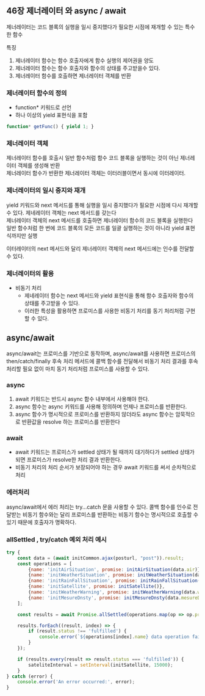 ## 46장 제너레이터 와 async / await
제너레이터는 코드 블록의 실행을 일시 중지했다가 필요한 시점에 재개할 수 있는 특수한 함수

특징
1. 제너레이터 함수는 함수 호출자에게 함수 실행의 제어권을 양도
2. 제너레이터 함수는 함수 호출자와 함수의 상태를 주고받을수 있다.
3. 제너레이터 함수를 호출하면 제너레이터 객체를 반환

### 제너레이터 함수의 정의
- function* 키워드로 선언
- 하나 이상의 yield 표현식을 포함
```js
function* getFunc() { yield 1; }
```

### 제너레이터 객체
제너레이터 함수를 호출시 일반 함수처럼 함수 코드 블록을 실행하는 것이 아닌
제너레이터 객체를 생성해 반환
<br>
제너레이터 함수가 반환한 제너레이터 객체는 이터러블이면서 동시에 이터레이터.

### 제너레이터의 일시 중지와 재개
yield 키워드와 next 메서드를 통해 실행을 일시 중지했다가 필요한 시점에 다시 재개할 수 있다.
제네레이터 객체는 next 메서드를 갖는다 <br>
제너레이터 객체의 next 메서드를 호출하면 제너레이터 함수의 코드 블록을 실행한다 <br>
일반 함수처럼 한 번에 코드 블록의 모든 코드를 일괄 실행하는 것이 아니라 yield 표현식까지만 실행

이터레이터의 next 메서드와 달리 제너레이터 객체의 next 메서드에는 인수를 전달할 수 있다.

### 제너레이터의 활용
- 비동기 처리
  - 제네레이터 함수는 next 메서드와 yield 표현식을 통해 함수 호출자와 함수의 상태를 주고받을 수 있다.
  - 이러한 특성을 활용하면 프로미스를 사용한 비동기 처리를 동기 처리처럼 구현할 수 있다.

## async/await 
async/await는 프로미스를 기반으로 동작하며, async/await를 사용하면 프로미스의 then/catch/finally 후속 처리 메서드에 콜백 함수를 전달해서 비동기 처리 결과를 후속 처리할 필요 없이 마치 동기 처리처럼 프로미스를 사용할 수 있다.

### async
1. await 키워드는 반드시 async 함수 내부에서 사용해야 한다.
2. async 함수는 async 키워드를 사용해 정의하며 언제나 프로미스를 반환한다.
3. async 함수가 명시적으로 프로미스를 반환하지 않더라도 async 함수는 암묵적으로 반환값을 resolve 하는 프로미스를 반환한다

### await
- await 키워드는 프로미스가 settled 상태가 될 때까지 대기하다가 settled 상태가 되면 프로미스가 resolve한 처리 결과 반환한다.
- 비동기 처리의 처리 순서가 보장되어야 하는 경우 await 키워드를 써서 순차적으로 처리

### 에러처리
async/await에서 에러 처리는 try...catch 문을 사용할 수 있다. 
콜백 함수를 인수로 전달받는 비동기 함수와는 달리 프로미스를 반환하는 비동기 함수는 명시적으로 호출할 수 있기 때문에 호출자가 명확하다.

### allSettled , try/catch  예외 처리 예시
```js
try {
    const data = (await initCommon.ajax(posturl, "post")).result;
    const operations = [
        {name: 'initAirSituation', promise: initAirSituation(data.air)},
        {name: 'initWeatherSituation', promise: initWeatherSituation(data.weather, data.maxweather)},
        {name: 'initRainFallSituation', promise: initRainFallSituation(data.rainfall)},
        {name: 'initSatellite', promise: initSatellite()},
        {name: 'initWeatherWarning', promise: initWeatherWarning(data.warning)},
        {name: 'initMesureDnsty', promise: initMesureDnsty(data.mesureDnsty)},
    ];

    const results = await Promise.allSettled(operations.map(op => op.promise));

    results.forEach((result, index) => {
        if (result.status !== 'fulfilled') {
            console.error(`${operations[index].name} data operation failed:`, result.reason);
        }
    });

    if (results.every(result => result.status === 'fulfilled')) {
        sateliteInterval = setInterval(initSatellite, 15000);
    }
} catch (error) {
    console.error('An error occurred:', error);
}
```
